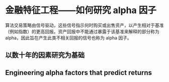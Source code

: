 # 金融特征工程——如何研究 alpha 因子

算法交易策略由信号驱动，这些信号指示何时购买或出售资产，以产生相对于基准（例如指数）的更高回报。资产回报中不能通过暴露于该基准来解释的部分称为 alpha，因此旨在产生此类不相关回报的信号也称为 alpha 因子。

## 以数十年的因素研究为基础

## Engineering alpha factors that predict returns
